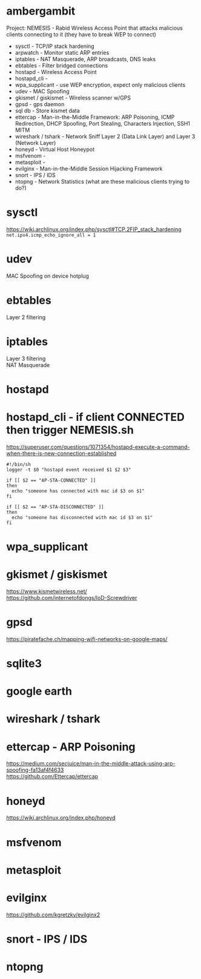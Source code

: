 # ambergambit  
Project: NEMESIS - Rabid Wireless Access Point that attacks malicious clients connecting to it (they have to break WEP to connect)
* sysctl - TCP/IP stack hardening  
* arpwatch - Monitor static ARP entries  
* iptables - NAT Masquerade, ARP broadcasts, DNS leaks  
* ebtables - Filter bridged connections  
* hostapd - Wireless Access Point  
* hostapd_cli - 
* wpa_supplicant - use WEP encryption, expect only malicious clients  
* udev - MAC Spoofing  
* gkismet / giskismet - Wireless scanner w/GPS  
* gpsd - gps daemon  
* sql db - Store kismet data  
* ettercap - Man-in-the-Middle Framework: ARP Poisoning, ICMP Redirection, DHCP Spoofing, Port Stealing, Characters Injection, SSH1 MITM  
* wireshark / tshark - Network Sniff Layer 2 (Data Link Layer) and Layer 3 (Network Layer)  
* honeyd - Virtual Host Honeypot  
* msfvenom -  
* metasploit -  
* evilginx - Man-in-the-Middle Session Hijacking Framework  
* snort - IPS / IDS  
* ntopng - Network Statistics (what are these malicious clients trying to do?)  

# sysctl  
https://wiki.archlinux.org/index.php/sysctl#TCP.2FIP_stack_hardening  
`net.ipv4.icmp_echo_ignore_all = 1`  


# udev  
MAC Spoofing on device hotplug  


# ebtables  
Layer 2 filtering  


# iptables  
Layer 3 filtering  
NAT Masquerade  


# hostapd  


# hostapd_cli - if client CONNECTED then trigger NEMESIS.sh  
https://superuser.com/questions/1071354/hostapd-execute-a-command-when-there-is-new-connection-established  

```
#!/bin/sh
logger -t $0 "hostapd event received $1 $2 $3"

if [[ $2 == "AP-STA-CONNECTED" ]]
then
  echo "someone has connected with mac id $3 on $1"
fi

if [[ $2 == "AP-STA-DISCONNECTED" ]]
then
  echo "someone has disconnected with mac id $3 on $1"
fi
```


# wpa_supplicant  


# gkismet / giskismet  
https://www.kismetwireless.net/  
https://github.com/internetofdongs/IoD-Screwdriver  


# gpsd  
https://piratefache.ch/mapping-wifi-networks-on-google-maps/  


# sqlite3  


# google earth  


# wireshark / tshark  


# ettercap - ARP Poisoning  
https://medium.com/secjuice/man-in-the-middle-attack-using-arp-spoofing-fa13af4f4633  
https://github.com/Ettercap/ettercap  


# honeyd  
https://wiki.archlinux.org/index.php/honeyd  


# msfvenom  


# metasploit  


# evilginx  
https://github.com/kgretzky/evilginx2  


# snort - IPS / IDS


# ntopng  

